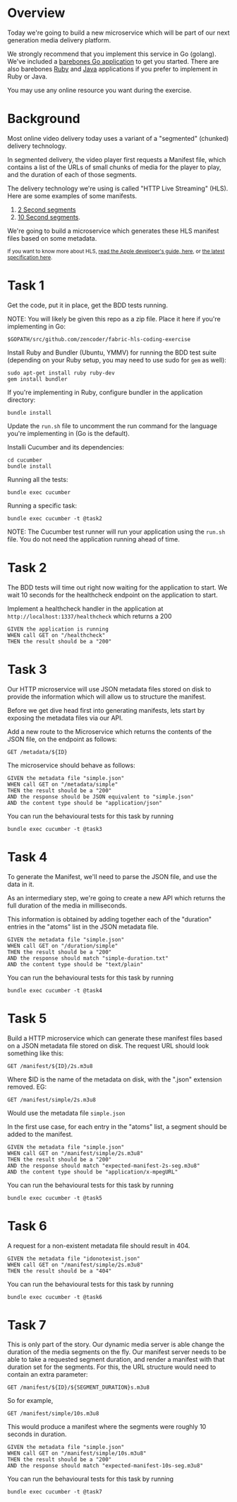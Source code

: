 # Overview

Today we're going to build a new microservice which will be part of our next generation media delivery platform.

We strongly recommend that you implement this service in Go (golang). We've included a [barebones Go application](./main.go) to get you started.  There are also barebones [Ruby](./main.rb) and [Java](./Main.java) applications if you prefer to implement in Ruby or Java.

You may use any online resource you want during the exercise.

# Background

Most online video delivery today uses a variant of a "segmented" (chunked) delivery technology.

In segmented delivery, the video player first requests a Manifest file, which contains a list of the URLs of small chunks of media for the player to play, and the duration of each of those segments.

The delivery technology we're using is called "HTTP Live Streaming" (HLS). Here are some examples of some manifests.

1. [2 Second segments](./cucumber/fixtures/expected-manifest-2s-seg.m3u8)
2. [10 Second segments](./cucumber/fixtures/expected-manifest-10s-seg.m3u8).

We're going to build a microservice which generates these HLS manifest files based on some metadata.

<sup>If you want to know more about HLS, [read the Apple developer's guide, here](https://developer.apple.com/library/ios/documentation/NetworkingInternet/Conceptual/StreamingMediaGuide/Introduction/Introduction.html), or [the latest specification here](https://tools.ietf.org/html/draft-pantos-http-live-streaming-19).</sup>

# Task 1

Get the code, put it in place, get the BDD tests running.

NOTE: You will likely be given this repo as a zip file. Place it here if you're implementing in Go:

    $GOPATH/src/github.com/zencoder/fabric-hls-coding-exercise

Install Ruby and Bundler (Ubuntu, YMMV) for running the BDD test suite (depending on your Ruby setup, you may need to use sudo for `gem` as well):

    sudo apt-get install ruby ruby-dev
    gem install bundler

If you're implementing in Ruby, configure bundler in the application directory:

    bundle install

Update the `run.sh` file to uncomment the run command for the language you're implementing in (Go is the default).

Installi Cucumber and its dependencies:

    cd cucumber
    bundle install

Running all the tests:

    bundle exec cucumber

Running a specific task:

    bundle exec cucumber -t @task2

NOTE: The Cucumber test runner will run your application using the `run.sh` file.  You do not need the application running ahead of time.

# Task 2

The BDD tests will time out right now waiting for the application to start. We wait 10 seconds for the healthcheck endpoint on the application to start.

Implement a healthcheck handler in the application at `http://localhost:1337/healthcheck` which returns a 200

    GIVEN the application is running
    WHEN call GET on "/healthcheck"
    THEN the result should be a "200"

# Task 3

Our HTTP microservice will use JSON metadata files stored on disk to provide the information which will allow us to structure the manifest.

Before we get dive head first into generating manifests, lets start by exposing the metadata files via our API.

Add a new route to the Microservice which returns the contents of the JSON file, on the endpoint as follows:

    GET /metadata/${ID}

The microservice should behave as follows:

    GIVEN the metadata file "simple.json"
    WHEN call GET on "/metadata/simple"
    THEN the result should be a "200"
    AND the response should be JSON equivalent to "simple.json"
    AND the content type should be "application/json"

You can run the behavioural tests for this task by running

    bundle exec cucumber -t @task3

# Task 4

To generate the Manifest, we'll need to parse the JSON file, and use the data in it.

As an intermediary step, we're going to create a new API which returns the full duration of the media in milliseconds.

This information is obtained by adding together each of the "duration" entries in the "atoms" list in the JSON metadata file.

    GIVEN the metadata file "simple.json"
    WHEN call GET on "/duration/simple"
    THEN the result should be a "200"
    AND the response should match "simple-duration.txt"
    AND the content type should be "text/plain"

You can run the behavioural tests for this task by running

    bundle exec cucumber -t @task4

# Task 5

Build a HTTP microservice which can generate these manifest files based on a JSON metadata file stored on disk. The request URL should look something like this:

    GET /manifest/${ID}/2s.m3u8

Where $ID is the name of the metadata on disk, with the ".json" extension removed. EG:

    GET /manifest/simple/2s.m3u8

Would use the metadata file `simple.json`

In the first use case, for each entry in the "atoms" list, a segment should be added to the manifest.

    GIVEN the metadata file "simple.json"
    WHEN call GET on "/manifest/simple/2s.m3u8"
    THEN the result should be a "200"
    AND the response should match "expected-manifest-2s-seg.m3u8"
    AND the content type should be "application/x-mpegURL"

You can run the behavioural tests for this task by running

    bundle exec cucumber -t @task5

# Task 6

A request for a non-existent metadata file should result in 404.

    GIVEN the metadata file "idonotexist.json"
    WHEN call GET on "/manifest/simple/2s.m3u8"
    THEN the result should be a "404"

You can run the behavioural tests for this task by running

    bundle exec cucumber -t @task6

# Task 7

This is only part of the story. Our dynamic media server is able change the duration of the media segments on the fly. Our manifest server needs to be able to take a requested segment duration, and render a manifest with that duration set for the segments. For this, the URL structure would need to contain an extra parameter:

    GET /manifest/${ID}/${SEGMENT_DURATION}s.m3u8

So for example,

    GET /manifest/simple/10s.m3u8

This would produce a manifest where the segments were roughly 10 seconds in duration.

    GIVEN the metadata file "simple.json"
    WHEN call GET on "/manifest/simple/10s.m3u8"
    THEN the result should be a "200"
    AND the response should match "expected-manifest-10s-seg.m3u8"

You can run the behavioural tests for this task by running

    bundle exec cucumber -t @task7

